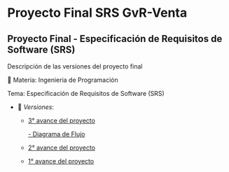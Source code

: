 # Proyecto Final SRS GvR-Venta
## Proyecto Final - Especificación de Requisitos de Software (SRS)

Descripción de las versiones del proyecto final

:paperclip: Materia: Ingenieria de Programación

Tema: Especificación de Requisitos de Software (SRS)
- :file_folder: _Versiones_:
 	+ [3° avance del proyecto](https://github.com/GvRigo/Proyecto_Final_SRS_GvR-Venta/blob/78a00b7ec1164bd104097cd9bd2d0795b284238a/Especificacion_de_requisitos_de_Software_(GvR-Venta).pdf)
		
		[- Diagrama de Flujo](https://github.com/GvRigo/Proyecto_Final_SRS_GvR-Venta/blob/c2c5f3b860b451d2e3c1293167ad9194fba1d517/Diagrama%20de%20Flujo%20GvR-Ventas.png)

	+ [2° avance del proyecto](https://github.com/GvRigo/Proyecto_Final_SRS_GvR-Venta/blob/10137b82f100d560ef62a09828d6a77ae38674ef/Especificacion_de_requisitos_de_Software_(GvR-Venta).pdf)
	+ [1° avance del proyecto](https://github.com/GvRigo/Proyecto_Final_SRS_GvR-Venta/blob/e858bbc7bb084ae13bdefb3d3e97d02c98e9949e/Especificacion_de_requisitos_de_Software_(GvR-Venta).pdf)
